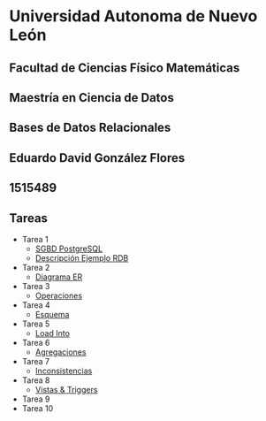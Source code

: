 # Universidad Autonoma de Nuevo León
## Facultad de Ciencias Físico Matemáticas
## Maestría en Ciencia de Datos
## Bases de Datos Relacionales
## Eduardo David González Flores
## 1515489
## Tareas
- Tarea 1
    - [SGBD PostgreSQL](./Tarea%201%20-%20SGBD%20PostgreSQL.pdf)
    - [Descripción Ejemplo RDB](./Tarea%201%20-%20Descripcion%20Ejemplo%20RDB.pdf)
- Tarea 2
    - [Diagrama ER](Tarea%202%20-%20Diagrama%20ER.pdf)
- Tarea 3
    - [Operaciones](./Tarea%203%20-%20Operaciones.pdf)
- Tarea 4
    - [Esquema](./Tarea%204%20-%20Esquema.pdf)
- Tarea 5
    - [Load Into](./Tarea%205%20-%20Load%20Into.pdf)
- Tarea 6
    - [Agregaciones](./Tarea%206%20-%20Agregaciones.pdf)
- Tarea 7
    - [Inconsistencias](./Tarea%206%20-%20Inconsistencias.pdf)
- Tarea 8
    - [Vistas & Triggers](./Tarea%206%20-%20Vistas.pdf)
- Tarea 9
- Tarea 10
